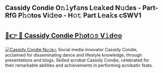 ## Cassidy Condie O𝚗𝚕yf𝚊ns L𝚎a𝚔ed N𝚞𝚍es - Part-RfG P𝚑𝚘tos Vi𝚍𝚎o - H𝚘𝚝 Part L𝚎a𝚔s cSWV1

# <h2><a href="http://kf0obg.oniu.top/?m=Cassidy+Condie">🔗👉 🔴 Cassidy Condie P𝚑ot𝚘𝚜 V𝚒d𝚎o</a></h2>

[![Cassidy Condie Nu𝚍e𝚜](https://i.imgur.com/0qMVB7G.gif)](http://kf0obg.oniu.top/?m=Cassidy+Condie)
Social media innovator Cassidy Condie, acclaimed for disseminating dance and lifestyle knowledge, through presentations and blogs. Skilled acrobat Cassidy Condie, celebrated for their remarkable abilities and achievements in performing acrobatic feats.  
